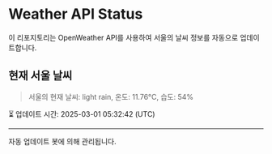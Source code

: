 
# Weather API Status

이 리포지토리는 OpenWeather API를 사용하여 서울의 날씨 정보를 자동으로 업데이트합니다.

## 현재 서울 날씨
> 서울의 현재 날씨: light rain, 온도: 11.76°C, 습도: 54%

⏳ 업데이트 시간: 2025-03-01 05:32:42 (UTC)

---
자동 업데이트 봇에 의해 관리됩니다.
